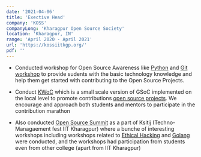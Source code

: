 ```yaml
---
date: '2021-04-06'
title: 'Exective Head'
company: 'KOSS'
companyLong: 'Kharagpur Open Source Society'
location: 'Kharagpur, IN'
range: 'April 2020 - April 2021'
url: 'https://kossiitkgp.org/'
pdf: ''
---
```


- Conducted workshop for Open Source Awareness like <a href="">Python</a> and <a href="">Git workshop</a> to provide sudents with the basic technology knowledge and help them get started with contributing to the Open Source Projects.

- Conduct <a href="https://kwoc.kossiitkgp.org/">KWoC</a> which is a small scale version of GSoC implemented on the local level to promote contributions <a href="">open source projects</a>. We encourage and approach both students and mentors to participate in the contribution marathon

- Also conducted <a href="">Open Source Summit</a> as a part of Ksitij (Techno-Managaement fest IIT Kharagpur) where a bunche of interesting workshops including workshops related to <a href="">Ethical Hacking</a> and <a href="">Golang</a> were conducted, and the workshops had participation from students even from other college (apart from IIT Kharagpur)
